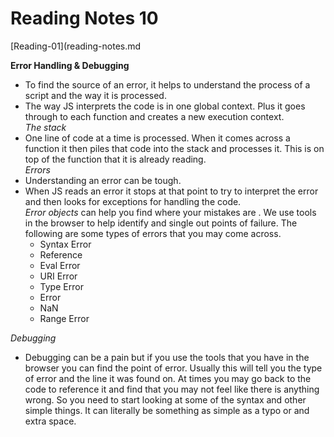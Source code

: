 # Reading Notes 10   

[Reading-01](reading-notes.md  

**Error Handling & Debugging**  

- To find the source of an error, it helps to understand the process of a script and the way it is processed.  
- The way JS interprets the code is in one global context. Plus it goes through to each function and creates a new execution context.  
 _The stack_  
 - One line of code at a time is processed. When it comes across a function it then piles that code into the stack and processes it. This is on top of the function that it is already reading.   
_Errors_  
- Understanding an error can be tough.  
- When JS reads an error it stops at that point to try to interpret the error and then looks for exceptions for handling the code.  
 _Error objects_ can help you find where your mistakes are . We use tools in the browser to help identify and single out points of failure. The following are some types of errors that you may come across.  
    - Syntax Error
    - Reference
    - Eval Error  
    - URI Error  
    - Type Error  
    - Error  
    - NaN  
    - Range Error  

_Debugging_  

- Debugging can be a pain but if you use the tools that you have in the browser you can find the point of error. Usually this will tell you the type of error and the line it was found on. At times you may go back to the code to reference it and find that you may not feel like there is anything wrong. So you need to start looking at some of the syntax and other simple things. It can literally be something as simple as a typo or and extra space.